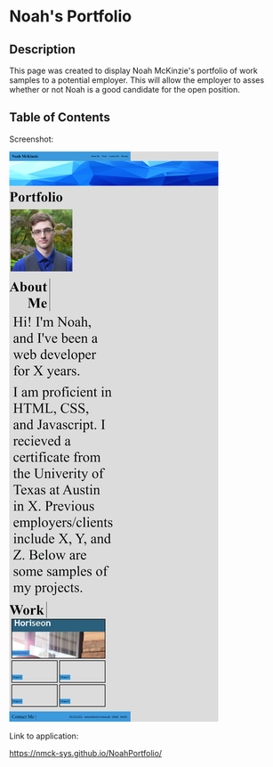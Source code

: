 # Noah's Portfolio

## Description

This page was created to display Noah McKinzie's portfolio of work samples to a potential employer. This will allow the employer to asses whether or not Noah is a good candidate for the open position. 

## Table of Contents

Screenshot:

![Screenshot of deployed application](Screenshot1.png)

Link to application:

https://nmck-sys.github.io/NoahPortfolio/
